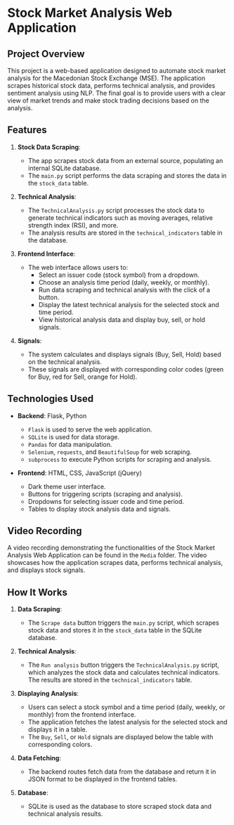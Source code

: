 # Stock Market Analysis Web Application

## Project Overview

This project is a web-based application designed to automate stock market analysis for the Macedonian Stock Exchange (MSE). The application scrapes historical stock data, performs technical analysis, and provides sentiment analysis using NLP. The final goal is to provide users with a clear view of market trends and make stock trading decisions based on the analysis.

## Features

1. **Stock Data Scraping**: 
   - The app scrapes stock data from an external source, populating an internal SQLite database.
   - The `main.py` script performs the data scraping and stores the data in the `stock_data` table.

2. **Technical Analysis**:
   - The `TechnicalAnalysis.py` script processes the stock data to generate technical indicators such as moving averages, relative strength index (RSI), and more.
   - The analysis results are stored in the `technical_indicators` table in the database.

3. **Frontend Interface**:
   - The web interface allows users to:
     - Select an issuer code (stock symbol) from a dropdown.
     - Choose an analysis time period (daily, weekly, or monthly).
     - Run data scraping and technical analysis with the click of a button.
     - Display the latest technical analysis for the selected stock and time period.
     - View historical analysis data and display buy, sell, or hold signals.

4. **Signals**:
   - The system calculates and displays signals (Buy, Sell, Hold) based on the technical analysis.
   - These signals are displayed with corresponding color codes (green for Buy, red for Sell, orange for Hold).

## Technologies Used

- **Backend**: Flask, Python
  - `Flask` is used to serve the web application.
  - `SQLite` is used for data storage.
  - `Pandas` for data manipulation.
  - `Selenium`, `requests`, and `BeautifulSoup` for web scraping.
  - `subprocess` to execute Python scripts for scraping and analysis.

- **Frontend**: HTML, CSS, JavaScript (jQuery)
  - Dark theme user interface.
  - Buttons for triggering scripts (scraping and analysis).
  - Dropdowns for selecting issuer code and time period.
  - Tables to display stock analysis data and signals.

## Video Recording

A video recording demonstrating the functionalities of the Stock Market Analysis Web Application can be found in the `Media` folder. The video showcases how the application scrapes data, performs technical analysis, and displays stock signals.

## How It Works

1. **Data Scraping**:
   - The `Scrape data` button triggers the `main.py` script, which scrapes stock data and stores it in the `stock_data` table in the SQLite database.
   
2. **Technical Analysis**:
   - The `Run analysis` button triggers the `TechnicalAnalysis.py` script, which analyzes the stock data and calculates technical indicators. The results are stored in the `technical_indicators` table.
   
3. **Displaying Analysis**:
   - Users can select a stock symbol and a time period (daily, weekly, or monthly) from the frontend interface.
   - The application fetches the latest analysis for the selected stock and displays it in a table.
   - The `Buy`, `Sell`, or `Hold` signals are displayed below the table with corresponding colors.
   
4. **Data Fetching**:
   - The backend routes fetch data from the database and return it in JSON format to be displayed in the frontend tables.

5. **Database**:
   - SQLite is used as the database to store scraped stock data and technical analysis results.
